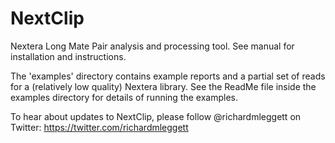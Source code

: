 NextClip
========

Nextera Long Mate Pair analysis and processing tool. See manual for installation and instructions.

The 'examples' directory contains example reports and a partial set of reads for a (relatively low quality) Nextera library. See the ReadMe file inside the examples directory for details of running the examples.

To hear about updates to NextClip, please follow @richardmleggett on Twitter: https://twitter.com/richardmleggett

